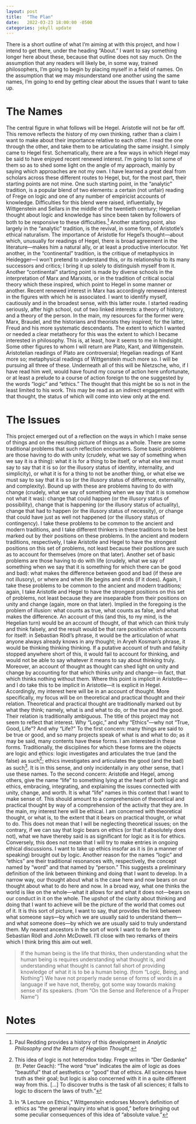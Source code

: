 ```yaml
---
layout: post
title:  "The Plan"
date:   2022-03-23 18:00:00 -0500
categories: jekyll update
---
```

There is a short outline of what I’m aiming at with this project, and how I intend to get there, under the heading “About.” I want to say something longer here about these, because that outline does not say much. On the assumption that any readers will likely be, in some way, trained philosophers, I’m going to begin by placing myself in a field of names. On the assumption that we may misunderstand one another using the same names, I’m going to end by getting clear about the issues that I want to take up.
# The Names
The central figure in what follows will be Hegel. Aristotle will not be far off. This remove reflects the history of my own thinking, rather than a claim I want to make about their importance relative to each other. I read the one through the other, and take them to be articulating the same insight. I simply came to Hegel first.
Schematically, there are a few ways in which Hegel may be said to have enjoyed recent renewed interest. I’m going to list some of them so as to shed some light on the angle of my approach, mainly by saying which approaches are not my own. I have learned a great deal from scholars across these different routes to Hegel, but, for the most part, their starting points are not mine.
One such starting point, in the “analytic” tradition, is a popular blend of two elements: a certain (not unfair) reading of Frege on logic and one of any number of empiricist accounts of knowledge. Difficulties for this blend were raised, influentially, by Wittgenstein and Sellars in the middle of the twentieth century; Hegelian thought about logic and knowledge has since been taken by followers of both to be responsive to these difficulties.[^1] Another starting point, also largely in the “analytic” tradition, is the revival, in some form, of Aristotle’s ethical naturalism. The importance of Aristotle for Hegel’s thought—about which, unusually for readings of Hegel, there is broad agreement in the literature—makes him a natural ally, or at least a productive interlocutor. Yet another, in the “continental” tradition, is the critique of metaphysics in Heidegger—I won’t pretend to understand this, or its relationship to its many successors and critics; I bring it up solely to distinguish myself from it. Another “continental” starting point is made by diverse schools in the interpretation of Marx and Marxists, or in the tradition of critical social theory which these inspired, which point to Hegel in some manner or another. Recent renewed interest in Marx has accordingly renewed interest in the figures with which he is associated.
I want to identify myself, cautiously and in the broadest sense, with this latter route. I started reading seriously, after high school, out of two linked interests: a theory of history, and a theory of the person. In the main, my resources for the former were Marx, Braudel, and the historians and theorists they inspired; for the latter, Freud and his more systematic descendants. The extent to which I wanted or needed a clear metatheory for this was the extent to which I became interested in philosophy. This is, at least, how it seems to me in hindsight.
Some other figures to whom I will return are Plato, Kant, and Wittgenstein. Aristotelian readings of Plato are controversial; Hegelian readings of Kant more so; metaphysical readings of Wittgenstein much more so. I will be pursuing all three of these. Underneath all of this will be Nietzsche, who, if I have read him well, would have found my course of action here unfortunate, or at least a prelude to a course of action foreign to the one suggested by the words “logic” and “ethics.” The thought that this might be so is not in the least limited to his work. This may be read as an indirect engagement with that thought, the status of which will come into view only at the end.
# The Issues
This project emerged out of a reflection on the ways in which I make sense of things and on the resulting picture of things as a whole. There are some traditional problems that such reflection encounters.
Some basic problems are those having to do with unity (crudely, what we say of something when we say it is a thing): what it is for a thing to be itself, or what else we must say to say that it is so (or the illusory status of identity, internality, and simplicity), or what it is for a thing to not be another thing, or what else we must say to say that it is so (or the illusory status of difference, externality, and complexity). Bound up with these are problems having to do with change (crudely, what we say of something when we say that it is somehow not what it was): change that could happen (or the illusory status of possibility), change that is happening (or the illusory status of actuality), change that had to happen (or the illusory status of necessity), or change that could have just as well not happened (or the illusory status of contingency). I take these problems to be common to the ancient and modern traditions, and I take different thinkers in these traditions to be best marked out by their positions on these problems. In the ancient and modern traditions, respectively, I take Aristotle and Hegel to have the strongest positions on this set of problems, not least because their positions are such as to account for themselves (more on that later).
Another set of basic problems are those having to do with life (crudely, what we say of something when we say that it is something for which there can be good and bad): what makes the difference between good and bad (if these are not illusory), or where and when life begins and ends (if it does). Again, I take these problems to be common to the ancient and modern traditions; again, I take Aristotle and Hegel to have the strongest positions on this set of problems, not least because they are inseparable from their positions on unity and change (again, more on that later).
Implied in the foregoing is the problem of illusion: what counts as true, what counts as false, and what makes the difference. An account of this (and this, to my mind, is the Hegelian turn) would be an account of thought, of that which can think truly and think falsely, and the result would be that rare position which accounts for itself: in Sebastian Rödl’s phrase, it would be the articulation of what anyone always already knows in any thought; in Aryeh Kosman’s phrase, it would be thinking thinking thinking. If a putative account of truth and falsity stopped anywhere short of this, it would fail to account for thinking, and would not be able to say whatever it means to say about thinking truly. Moreover, an account of thought as thought can shed light on unity and change by accounting for that which thinks unity and change—in fact, that which thinks nothing without them. Where this point is implicit in Aristotle—and I do take this to be implicit in Aristotle—it is explicit in Hegel.
Accordingly, my interest here will be in an account of thought. More specifically, my focus will be on theoretical and practical thought and their relation. Theoretical and practical thought are traditionally marked out by what they think; namely, what is and what to do, or the true and the good. Their relation is traditionally ambiguous.
The title of this project may not seem to reflect that interest. Why “Logic,” and why “Ethics”—why not “True, Good, Life”? And why “Life?” To the first concern: many things are said to be true or good, and so many projects speak of what is and what to do; as it may be said, many contents have these forms. I am interested in these forms. Traditionally, the disciplines for which these forms are the objects are logic and ethics: logic investigates and articulates the true (and the false) as such[^3]; ethics investigates and articulates the good (and the bad) as such[^4]. It is in this sense, and only incidentally in any other sense, that I use these names. To the second concern: Aristotle and Hegel, among others, give the name “life” to something lying at the heart of both logic and ethics, embracing, integrating, and explaining the issues connected with unity, change, and worth. It is what “life” names in this context that I want to make sense of. This should amount to a comprehension of theoretical and practical thought by way of a comprehension of the activity that they are.
In the main, my interest here will be ethical. I am concerned with theoretical thought, or what is, to the extent that it bears on practical thought, or what to do. This does not mean that I will be neglecting theoretical issues; on the contrary, if we can say that logic bears on ethics (or that it absolutely does not), what we have thereby said is as significant for logic as it is for ethics. Conversely, this does not mean that I will try to make entries in ongoing ethical discussions. I want to take up ethics insofar as it is (in a manner of speaking) brought out by logic.
Another reason for the names “logic” and “ethics” are their traditional resonances with, respectively, the concept named by “word” and that named by “person.” This suggests a preliminary definition of the link between thinking and doing that I want to develop. In a narrow way, our thought about what is the case here and now bears on our thought about what to do here and now. In a broad way, what one thinks the world is like on the whole—what it allows for and what it does not—bears on our conduct in it on the whole. The upshot of the clarity about thinking and doing that I want to achieve will be the picture of the world that comes out of it. It is this sort of picture, I want to say, that provides the link between what someone says—by which we are usually said to understand them—and what someone does—by which we are usually said to truly understand them.
My nearest ancestors in the sort of work I want to do here are Sebastian Rödl and John McDowell. I’ll close with two remarks of theirs which I think bring this aim out well.
> If the human being is the life that thinks, then understanding what the human being is requires understanding what thought is, and understanding what thought is cannot fall short of providing knowledge of what it is to be a human being.
(from “Logic, Being, and Nothing”)
> We have not properly made sense of forms of words in a language if we have not, thereby, got some way towards making sense of its speakers.
(from “On the Sense and Reference of a Proper Name”)
# Notes
[^1]: Paul Redding provides a history of this development in *Analytic Philosophy and the Return of Hegelian Thought*.
[^2]: Michael Thompson points this out in the introduction to *Life and Action*.
[^3]: This idea of logic is not heterodox today. Frege writes in “Der Gedanke” (tr. Peter Geach): “The word "true" indicates the aim of logic as does "beautiful" that of aesthetics or "good” that of ethics. All sciences have truth as their goal; but logic is also concerned with it in a quite different way from this. […] To discover truths is the task of all sciences; it falls to logic to discern the laws of truth.”
[^4]: In “A Lecture on Ethics,” Wittgenstein endorses Moore’s definition of ethics as “the general inquiry into what is good,” before bringing out some peculiar consequences of this idea of “absolute value.”
